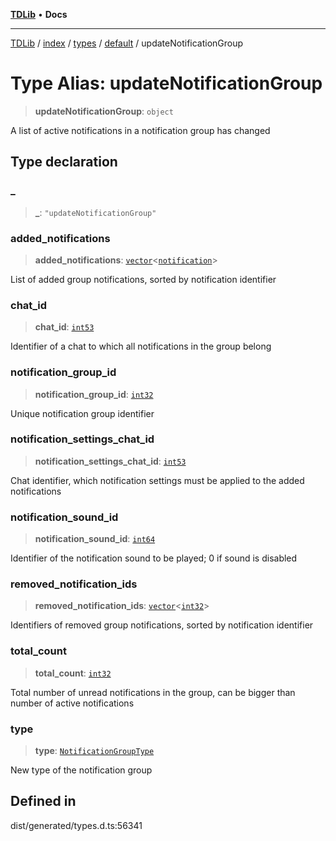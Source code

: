 [**TDLib**](../../../../../../README.md) • **Docs**

***

[TDLib](../../../../../../modules.md) / [index](../../../../../README.md) / [types](../../../README.md) / [default](../README.md) / updateNotificationGroup

# Type Alias: updateNotificationGroup

> **updateNotificationGroup**: `object`

A list of active notifications in a notification group has changed

## Type declaration

### \_

> **\_**: `"updateNotificationGroup"`

### added\_notifications

> **added\_notifications**: [`vector`](vector.md)\<[`notification`](notification.md)\>

List of added group notifications, sorted by notification identifier

### chat\_id

> **chat\_id**: [`int53`](int53.md)

Identifier of a chat to which all notifications in the group belong

### notification\_group\_id

> **notification\_group\_id**: [`int32`](int32.md)

Unique notification group identifier

### notification\_settings\_chat\_id

> **notification\_settings\_chat\_id**: [`int53`](int53.md)

Chat identifier, which notification settings must be applied to the added notifications

### notification\_sound\_id

> **notification\_sound\_id**: [`int64`](int64.md)

Identifier of the notification sound to be played; 0 if sound is disabled

### removed\_notification\_ids

> **removed\_notification\_ids**: [`vector`](vector.md)\<[`int32`](int32.md)\>

Identifiers of removed group notifications, sorted by notification identifier

### total\_count

> **total\_count**: [`int32`](int32.md)

Total number of unread notifications in the group, can be bigger than number of active notifications

### type

> **type**: [`NotificationGroupType`](NotificationGroupType.md)

New type of the notification group

## Defined in

dist/generated/types.d.ts:56341
